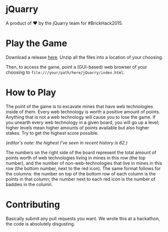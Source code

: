 # jQuarry
A product of :heart: by the jQuarry team for #BrickHack2015.

Play the Game
=============
Download a release [here](https://github.com/jQuarry/jQuarry/releases/tag/dakota). Unzip all the files into a location of your choosing.

Then, to access the game, point a (GUI-based) web browser of your choosing to `file:///your/path/here/jQuarry/index.html`.

How to Play
===========
The point of the game is to excavate mines that have web technologies inside of them. Every web technology is worth a positive amount of points. Anything that is not a web technology will cause you to lose the game. If you unearth every web technology in a given board, you will go up a level; higher levels mean higher amounts of points available but also higher stakes. Try to get the highest score possible.

_(editor's note: the highest I've seen in recent history is 62.)_

The numbers on the right side of the board represent the total amount of points worth of web technologies living in mines in this row (the top number), and the number of non-web-technologies that live in mines in this row (the bottom number, next to the red icon). The same format follows for the columns: the number on top of the bottom row of each column is the points in that column; the number next to each red icon is the number of baddies in the column.

Contributing
============
Basically submit any pull requests you want. We wrote this at a hackathon, the code is absolutely disgusting.
